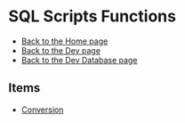 # SQL Scripts Functions

- [Back to the Home page](../../../../README.md)
- [Back to the Dev page](../../../README.md)
- [Back to the Dev Database page](../../README.md)

## Items
- [Conversion](Conversion.sql)

